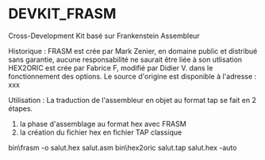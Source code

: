 # DEVKIT_FRASM
Cross-Development Kit basé sur Frankenstein Assembleur

Historique : 
FRASM est crée par Mark Zenier, en domaine public et distribué sans garantie, aucune responsabilité ne saurait être liée à son utlisation
HEX2ORIC est crée par Fabrice F, modifié par Didier V. dans le fonctionnement des options.
Le source d'origine est disponible à l'adresse : xxx

Utilisation : 
La traduction de l'assembleur en objet au format tap se fait en 2 étapes.
1. la phase d'assemblage au format hex avec FRASM
2. la création du fichier hex en fichier TAP classique

bin\frasm -o salut.hex salut.asm
bin\hex2oric salut.tap salut.hex -auto

